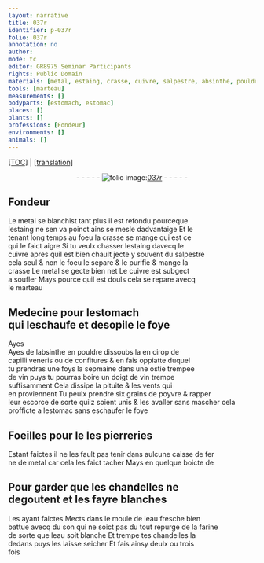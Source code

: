 ```yaml
---
layout: narrative
title: 037r
identifier: p-037r
folio: 037r
annotation: no
author:
mode: tc
editor: GR8975 Seminar Participants
rights: Public Domain
materials: [metal, estaing, crasse, cuivre, salpestre, absinthe, pouldre, cirop, capilli veneris, confitures, ostie, vin, poyvre, escorce, pierreries, fer, eau, son, farine]
tools: [marteau]
measurements: []
bodyparts: [estomach, estomac]
places: []
plants: []
professions: [Fondeur]
environments: []
animals: []
---
```


<p><a href="{{ site.baseurl }}/diplomatic/">[TOC]</a> | <a href="{{ site.baseurl }}/texts/p-037r_tl/" target="_blank">[translation]</a></p><div class="folio" align="center">- - - - - <a href="http://gallica.bnf.fr/ark:/12148/btv1b10500001g/f79.image" target="_blank"><img src="https://cu-mkp.github.io/2017-workshop-edition/assets/photo-icon.png" alt="folio image: " style="display:inline-block; margin-bottom:-3px;"/>037r</a> - - - - - </div>  
  

## <span class="pro">Fondeur</span>

 
Le <span class="m">metal</span> se blanchist tant plus il est refondu pourceque<br/> l<span class="m">estaing</span> ne sen va poinct ains se mesle dadvantaige Et le<br/> tenant long temps au foeu la <span class="m">crasse</span> se mange qui est ce<br/> qui le faict aigre Si tu veulx chasser l<span class="m">estaing</span> davecq le<br/> <span class="m">cuivre</span> apres quil est bien chault jecte y souvent du <span class="m">salpestre</span><br/> cela seul & non le foeu le separe & le purifie & mange la<br/> <span class="m">crasse</span> Le <span class="m">metal</span> se gecte bien net Le <span class="m">cuivre</span> est subgect<br/> a soufler Mays pource quil est douls cela se repare avecq<br/> le <span class="tl">marteau</span>
 
 
  

## Medecine pour l<span class="bp">estomach</span> <br/> <span class="add">qui leschaufe et desopile le foye</span>

 
<span class="del">Ayes</span><br/> Ayes de l<span class="m">absinthe</span> en <span class="m">pouldre</span> dissoubs la en <span class="m">cirop</span> de<br/> <span class="m">capilli veneris</span> ou de <span class="m">confitures</span> & en fais oppiatte duquel<br/> tu prendras une foys la sepmaine dans une <span class="m">ostie</span> trempee<br/> de <span class="m">vin</span> puys tu pourras boire un doigt de <span class="m">vin</span> trempe<br/> suffisamment Cela dissipe la pituite & les vents qui<br/> en proviennent Tu peulx prendre six grains de <span class="m">poyvre</span> & rapper<br/> leur <span class="m">escorce</span> de sorte quilz soient unis & les avaller sans mascher cela<br/> profficte a l<span class="bp">estomac</span> sans eschaufer le foye
 
 
  

## Foeilles pour <span class="del">le <span class="ill"></span></span> les <span class="m">pierreries</span>

 
Estant faictes il ne les fault pas tenir dans aulcune caisse de <span class="m">fer</span><br/> ne de <span class="m">metal</span> car cela les faict tacher Mays en quelque boicte de
 
 
  

## Pour garder que les chandelles ne<br/> degoutent et les fayre blanches

 
Les ayant faictes Mects dans le moule de l<span class="m">eau</span> fresche bien<br/> battue avecq du <span class="m">son</span> qui ne soict pas du tout repurge de la <span class="m">farine</span><br/> de sorte que l<span class="m">eau</span> soit blanche Et trempe tes chandelles la<br/> dedans puys les laisse seicher Et fais ainsy deulx ou trois<br/> fois
 
